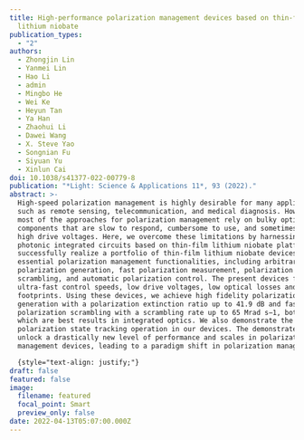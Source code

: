 ```yaml
---
title: High-performance polarization management devices based on thin-film
  lithium niobate
publication_types:
  - "2"
authors:
  - Zhongjin Lin
  - Yanmei Lin
  - Hao Li
  - admin
  - Mingbo He
  - Wei Ke
  - Heyun Tan
  - Ya Han
  - Zhaohui Li
  - Dawei Wang
  - X. Steve Yao
  - Songnian Fu
  - Siyuan Yu
  - Xinlun Cai
doi: 10.1038/s41377-022-00779-8
publication: "*Light: Science & Applications 11*, 93 (2022)."
abstract: >-
  High-speed polarization management is highly desirable for many applications,
  such as remote sensing, telecommunication, and medical diagnosis. However,
  most of the approaches for polarization management rely on bulky optical
  components that are slow to respond, cumbersome to use, and sometimes with
  high drive voltages. Here, we overcome these limitations by harnessing
  photonic integrated circuits based on thin-film lithium niobate platform. We
  successfully realize a portfolio of thin-film lithium niobate devices for
  essential polarization management functionalities, including arbitrary
  polarization generation, fast polarization measurement, polarization
  scrambling, and automatic polarization control. The present devices feature
  ultra-fast control speeds, low drive voltages, low optical losses and compact
  footprints. Using these devices, we achieve high fidelity polarization
  generation with a polarization extinction ratio up to 41.9 dB and fast
  polarization scrambling with a scrambling rate up to 65 Mrad s−1, both of
  which are best results in integrated optics. We also demonstrate the endless
  polarization state tracking operation in our devices. The demonstrated devices
  unlock a drastically new level of performance and scales in polarization
  management devices, leading to a paradigm shift in polarization management.

  {style="text-align: justify;"}
draft: false
featured: false
image:
  filename: featured
  focal_point: Smart
  preview_only: false
date: 2022-04-13T05:07:00.000Z
---
```

